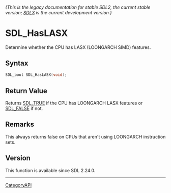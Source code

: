 ###### (This is the legacy documentation for stable SDL2, the current stable version; [SDL3](https://wiki.libsdl.org/SDL3/) is the current development version.)
# SDL_HasLASX

Determine whether the CPU has LASX (LOONGARCH SIMD) features.

## Syntax

```c
SDL_bool SDL_HasLASX(void);

```

## Return Value

Returns [SDL_TRUE](SDL_TRUE.md) if the CPU has LOONGARCH LASX features or
[SDL_FALSE](SDL_FALSE.md) if not.

## Remarks

This always returns false on CPUs that aren't using LOONGARCH instruction
sets.

## Version

This function is available since SDL 2.24.0.

----
[CategoryAPI](CategoryAPI.md)
